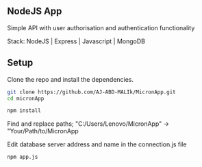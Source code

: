 ## NodeJS App
Simple API with user authorisation and authentication functionality

Stack: NodeJS | Express | Javascript | MongoDB

## Setup

Clone the repo and install the dependencies.

```bash
git clone https://github.com/AJ-ABD-MALIk/MicronApp.git
cd micronApp
```

```bash
npm install
```

Find and replace paths; "C:/Users/Lenovo/MicronApp" -> "Your/Path/to/MicronApp

Edit database server address and name in the connection.js file

```bash
npm app.js
```




